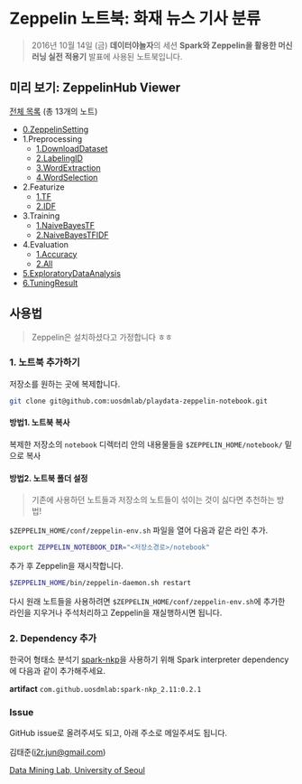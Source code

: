 # Zeppelin 노트북: 화재 뉴스 기사 분류
> 2016년 10월 14일 (금) **데이터야놀자**의 세션 **Spark와 Zeppelin을 활용한 머신러닝 실전 적용기** 발표에 사용된 노트북입니다.

## 미리 보기: ZeppelinHub Viewer

[전체 목록](https://www.zeppelinhub.com/viewer/search?q=playdata) (총 13개의 노트)

- [0.ZeppelinSetting](https://www.zeppelinhub.com/viewer/notebooks/bm90ZTovL2p1bi9wbGF5ZGF0YS80ZjFjMGIyNGE3M2U0MTRiOGMwNWM0NmM2OGE4Y2JhYy9ub3RlLmpzb24)
- 1.Preprocessing
  - [1.DownloadDataset](https://www.zeppelinhub.com/viewer/notebooks/bm90ZTovL2p1bi9wbGF5ZGF0YS9kMTYyYzlmNjgyYjk0N2U3ODM5YjIyNGZjZDA1NzBmNS9ub3RlLmpzb24)
  - [2.LabelingID](https://www.zeppelinhub.com/viewer/notebooks/bm90ZTovL2p1bi9wbGF5ZGF0YS81ZDgzNWZhMmZmNmE0NzQ1ODk4YzFkNjQ4YzQ2YjhhMC9ub3RlLmpzb24)
  - [3.WordExtraction](https://www.zeppelinhub.com/viewer/notebooks/bm90ZTovL2p1bi9wbGF5ZGF0YS8xZTc2MWRmYTE4NGU0NDhiODg0OWVmY2JlYjc0NTY5Ny9ub3RlLmpzb24)
  - [4.WordSelection](https://www.zeppelinhub.com/viewer/notebooks/bm90ZTovL2p1bi9wbGF5ZGF0YS82ZjA0NjI2NTJmNWM0NWUyOGFjYTJlN2ViNjcxN2QyNi9ub3RlLmpzb24)
- 2.Featurize
  - [1.TF](https://www.zeppelinhub.com/viewer/notebooks/bm90ZTovL2p1bi9wbGF5ZGF0YS82YTdhZjhhNTBkODY0NTFhODEwZDIzYjJkN2VjNmFmZS9ub3RlLmpzb24)
  - [2.IDF](https://www.zeppelinhub.com/viewer/notebooks/bm90ZTovL2p1bi9wbGF5ZGF0YS9kNGQyYWZiYmJjNDE0MjNiOTY5ZGE4NTQ5NDA3MDI1NS9ub3RlLmpzb24)
- 3.Training
  - [1.NaiveBayesTF](https://www.zeppelinhub.com/viewer/notebooks/bm90ZTovL2p1bi9wbGF5ZGF0YS9lNmY3NDY0MWE5YTg0ZDJkOTFlNDI2NmRlZjIwMTYxYi9ub3RlLmpzb24)
  - [2.NaiveBayesTFIDF](https://www.zeppelinhub.com/viewer/notebooks/bm90ZTovL2p1bi9wbGF5ZGF0YS81NzBlNDc3NTY1ZDA0MWRkYjQzZmRmN2U3MDU4N2VmZS9ub3RlLmpzb24)
- 4.Evaluation
  - [1.Accuracy](https://www.zeppelinhub.com/viewer/notebooks/bm90ZTovL2p1bi9wbGF5ZGF0YS8zNmI1OGFkZDkxYWY0ZDQyOTU2ZDFhMWFmNjI2NmJmNS9ub3RlLmpzb24)
  - [2.All](https://www.zeppelinhub.com/viewer/notebooks/bm90ZTovL2p1bi9wbGF5ZGF0YS9hZjA1NjUwMDdmYTE0NDJkOWMxOTI0M2E5MzBhZWNkNC9ub3RlLmpzb24)
- [5.ExploratoryDataAnalysis](https://www.zeppelinhub.com/viewer/notebooks/bm90ZTovL2p1bi9wbGF5ZGF0YS9hMjU0MzIzZjY1YjU0MmU0OTg3YWVkMmE0YzYzZGQyZS9ub3RlLmpzb24)
- [6.TuningResult](https://www.zeppelinhub.com/viewer/notebooks/bm90ZTovL2p1bi9wbGF5ZGF0YS80YTdkNWE4ZmE5NzU0OGY3YTQzZThiYjljZTU0OGI0Yy9ub3RlLmpzb24)

## 사용법
> Zeppelin은 설치하셨다고 가정합니다 ㅎㅎ

### 1. 노트북 추가하기
저장소를 원하는 곳에 복제합니다.

```bash
git clone git@github.com:uosdmlab/playdata-zeppelin-notebook.git
```

#### 방법1. 노트북 복사
복제한 저장소의 `notebook` 디렉터리 안의 내용물들을 `$ZEPPELIN_HOME/notebook/` 밑으로 복사

#### 방법2. 노트북 폴더 설정
> 기존에 사용하던 노트들과 저장소의 노트들이 섞이는 것이 싫다면 추천하는 방법!

`$ZEPPELIN_HOME/conf/zeppelin-env.sh` 파일을 열어 다음과 같은 라인 추가.

```bash
export ZEPPELIN_NOTEBOOK_DIR="<저장소경로>/notebook"
```

추가 후 Zeppelin을 재시작합니다.

```bash
$ZEPPELIN_HOME/bin/zeppelin-daemon.sh restart
```

다시 원래 노트들을 사용하려면 `$ZEPPELIN_HOME/conf/zeppelin-env.sh`에 추가한 라인을 지우거나 주석처리하고 Zeppelin을 재실행하시면 됩니다.

### 2. Dependency 추가
한국어 형태소 분석기 [spark-nkp](https://github.com/uosdmlab/spark-nkp)을 사용하기 위해 Spark interpreter dependency에 다음과 같이 추가해주세요.

**artifact** `com.github.uosdmlab:spark-nkp_2.11:0.2.1`

### Issue
GitHub issue로 올려주셔도 되고, 아래 주소로 메일주셔도 됩니다.

김태준(i2r.jun@gmail.com)

[Data Mining Lab, University of Seoul](datamining.uos.ac.kr)
